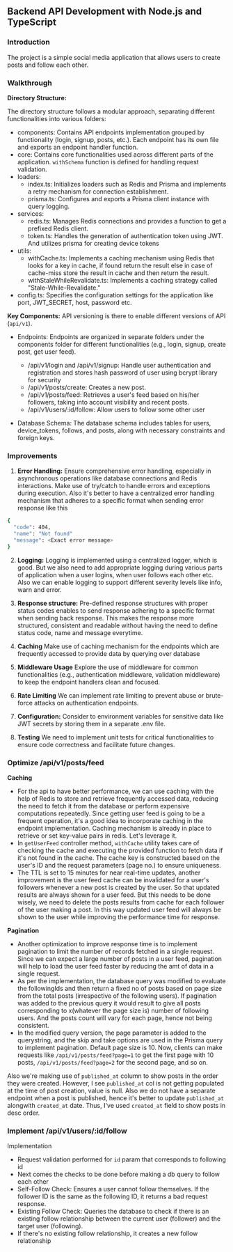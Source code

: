 ## Backend API Development with Node.js and TypeScript

### Introduction

The project is a simple social media application that allows users to create posts and follow each other.

### Walkthrough

**Directory Structure:**

The directory structure follows a modular approach, separating different functionalities into various folders:

- components: Contains API endpoints implementation grouped by functionality (login, signup, posts, etc.).
  Each endpoint has its own file and exports an endpoint handler function.
- core: Contains core functionalities used across different parts of the application.
  `withSchema` function is defined for handling request validation.
- loaders:
  - index.ts: Initializes loaders such as Redis and Prisma and implements a retry mechanism for connection establishment.
  - prisma.ts: Configures and exports a Prisma client instance with query logging.
- services:
  - redis.ts: Manages Redis connections and provides a function to get a prefixed Redis client.
  - token.ts: Handles the generation of authentication token using JWT. And utilizes prisma for creating device tokens
- utils:
  - withCache.ts: Implements a caching mechanism using Redis that looks for a key in cache, if found return the result else in case of cache-miss store the result in cache and then return the result.
  - withStaleWhileRevalidate.ts: Implements a caching strategy called "Stale-While-Revalidate."
- config.ts: Specifies the configuration settings for the application like port, JWT_SECRET, host, password etc.

**Key Components:**
API versioning is there to enable different versions of API (`api/v1`).

- Endpoints:
  Endpoints are organized in separate folders under the components folder for different functionalities (e.g., login, signup, create post, get user feed).

  - /api/v1/login and /api/v1/signup: Handle user authentication and registration and stores hash password of user using bcrypt library for security
  - /api/v1/posts/create: Creates a new post.
  - /api/v1/posts/feed: Retrieves a user's feed based on his/her followers, taking into account visibility and recent posts.
  - /api/v1/users/:id/follow: Allow users to follow some other user

- Database Schema:
  The database schema includes tables for users, device_tokens, follows, and posts, along with necessary constraints and foreign keys.

### Improvements

1. **Error Handling:**
   Ensure comprehensive error handling, especially in asynchronous operations like database connections and Redis interactions.
   Make use of try/catch to handle errors and exceptions during execution. Also it's better to have a centralized error handling mechanism that adheres to a specific format when sending error response like this

```bash
{
  "code": 404,
  "name": "Not found"
  "message": <Exact error message>
}
```

2. **Logging:**
   Logging is implemented using a centralized logger, which is good. But we also need to add appropriate logging during various parts of application when a user logins, when user follows each other etc. Also we can enable logging to support different severity levels like info, warn and error.

3. **Response structure:**
   Pre-defined response structures with proper status codes enables to send response adhering to a specific format when sending back response. This makes the response more structured, consistent and readable without having the need to define status code, name and message everytime.

4. **Caching**
   Make use of caching mechanism for the endpoints which are frequently accessed to provide data by querying over database

5. **Middleware Usage**
  Explore the use of middleware for common functionalities (e.g., authentication middleware, validation middleware) to keep the endpoint handlers clean and focused.

6. **Rate Limiting**
  We can implement rate limiting to prevent abuse or brute-force attacks on authentication endpoints.

7. **Configuration:**
   Consider to environment variables for sensitive data like JWT secrets by storing them in a separate .env file.

8. **Testing**
  We need to implement unit tests for critical functionalities to ensure code correctness and facilitate future changes.

### Optimize /api/v1/posts/feed

**Caching**

- For the api to have better performance, we can use caching with the help of Redis to store and retrieve frequently accessed data, reducing the need to fetch it from the database or perform expensive computations repeatedly. Since getting user feed is going to be a frequent operation, it's a good idea to incorporate caching in the endpoint implementation.
  Caching mechanism is already in place to retrieve or set key-value pairs in redis. Let's leverage it.
- In `getUserFeed` controller method, `withCache` utility takes care of checking the cache and executing the provided function to fetch data if it's not found in the cache. The cache key is constructed based on the user's ID and the request parameters (page no.) to ensure uniqueness.
- The TTL is set to 15 minutes for near real-time updates, another improvement is the user feed cache can be invalidated for a user's followers whenever a new post is created by the user. So that updated results are always shown for a user feed. But this needs to be done wisely, we need to delete the posts results from cache for each follower of the user making a post.
In this way updated user feed will always be shown to the user while improving the performance time for response.

**Pagination**

- Another optimization to improve response time is to implement pagination to limit the number of records fetched in a single request. Since we can expect a large number of posts in a user feed, pagination will help to load the user feed faster by reducing the amt of data in a single request.
- As per the implementation, the database query was modified to evaluate the followingIds and then return a fixed no of posts based on page size from the total posts (irrespective of the following users). 
If pagination was added to the previous query it would result to give all posts corresponding to x(whatever the page size is) number of following users. And the posts count will vary for each page, hence not being consistent.
- In the modified query version, the page parameter is added to the querystring, and the skip and take options are used in the Prisma query to implement pagination. Default page size is 10.
Now, clients can make requests like `/api/v1/posts/feed?page=1` to get the first page with 10 posts, `/api/v1/posts/feed?page=2` for the second page, and so on.

Also we're making use of `published_at` column to show posts in the order they were created. However, I see `published_at` col is not getting populated at the time of post creation, value is null. Also we do not have a separate endpoint when a post is published, hence it's better to update `published_at` alongwith `created_at` date. Thus, I've used `created_at` field to show posts in desc order.

### Implement /api/v1/users/:id/follow

Implementation
- Request validation performed for `id` param that corresponds to following id
- Next comes the checks to be done before making a db query to follow each other
- Self-Follow Check:
  Ensures a user cannot follow themselves. If the follower ID is the same as the following ID, it returns a bad request response.
- Existing Follow Check:
  Queries the database to check if there is an existing follow relationship between the current user (follower) and the target user (following).
- If there's no existing follow relationship, it creates a new follow relationship 
